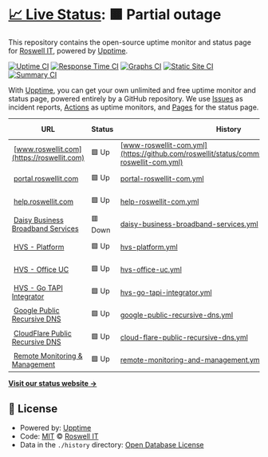 # [📈 Live Status](https://status.roswellit.com): <!--live status--> **🟧 Partial outage**

This repository contains the open-source uptime monitor and status page for [Roswell IT](https://www.roswellit.com), powered by [Upptime](https://github.com/upptime/upptime).

[![Uptime CI](https://github.com/roswellit/status/workflows/Uptime%20CI/badge.svg)](https://github.com/roswellit/status/actions?query=workflow%3A%22Uptime+CI%22)
[![Response Time CI](https://github.com/roswellit/status/workflows/Response%20Time%20CI/badge.svg)](https://github.com/roswellit/status/actions?query=workflow%3A%22Response+Time+CI%22)
[![Graphs CI](https://github.com/roswellit/status/workflows/Graphs%20CI/badge.svg)](https://github.com/roswellit/status/actions?query=workflow%3A%22Graphs+CI%22)
[![Static Site CI](https://github.com/roswellit/status/workflows/Static%20Site%20CI/badge.svg)](https://github.com/roswellit/status/actions?query=workflow%3A%22Static+Site+CI%22)
[![Summary CI](https://github.com/roswellit/status/workflows/Summary%20CI/badge.svg)](https://github.com/roswellit/status/actions?query=workflow%3A%22Summary+CI%22)

With [Upptime](https://upptime.js.org), you can get your own unlimited and free uptime monitor and status page, powered entirely by a GitHub repository. We use [Issues](https://github.com/roswellit/status/issues) as incident reports, [Actions](https://github.com/roswellit/status/actions) as uptime monitors, and [Pages](https://status.roswellit.com) for the status page.

<!--start: status pages-->
<!-- This summary is generated by Upptime (https://github.com/upptime/upptime) -->
<!-- Do not edit this manually, your changes will be overwritten -->
<!-- prettier-ignore -->
| URL | Status | History | Response Time | Uptime |
| --- | ------ | ------- | ------------- | ------ |
| <img alt="" src="https://favicons.githubusercontent.com/roswellit.com" height="13"> [www.roswellit.com](https://roswellit.com) | 🟩 Up | [www-roswellit-com.yml](https://github.com/roswellit/status/commits/HEAD/history/www-roswellit-com.yml) | <details><summary><img alt="Response time graph" src="./graphs/www-roswellit-com/response-time-week.png" height="20"> 1829ms</summary><br><a href="https://status.roswellit.com/history/www-roswellit-com"><img alt="Response time 1829" src="https://img.shields.io/endpoint?url=https%3A%2F%2Fraw.githubusercontent.com%2Froswellit%2Fstatus%2FHEAD%2Fapi%2Fwww-roswellit-com%2Fresponse-time.json"></a><br><a href="https://status.roswellit.com/history/www-roswellit-com"><img alt="24-hour response time 1661" src="https://img.shields.io/endpoint?url=https%3A%2F%2Fraw.githubusercontent.com%2Froswellit%2Fstatus%2FHEAD%2Fapi%2Fwww-roswellit-com%2Fresponse-time-day.json"></a><br><a href="https://status.roswellit.com/history/www-roswellit-com"><img alt="7-day response time 1829" src="https://img.shields.io/endpoint?url=https%3A%2F%2Fraw.githubusercontent.com%2Froswellit%2Fstatus%2FHEAD%2Fapi%2Fwww-roswellit-com%2Fresponse-time-week.json"></a><br><a href="https://status.roswellit.com/history/www-roswellit-com"><img alt="30-day response time 1829" src="https://img.shields.io/endpoint?url=https%3A%2F%2Fraw.githubusercontent.com%2Froswellit%2Fstatus%2FHEAD%2Fapi%2Fwww-roswellit-com%2Fresponse-time-month.json"></a><br><a href="https://status.roswellit.com/history/www-roswellit-com"><img alt="1-year response time 1829" src="https://img.shields.io/endpoint?url=https%3A%2F%2Fraw.githubusercontent.com%2Froswellit%2Fstatus%2FHEAD%2Fapi%2Fwww-roswellit-com%2Fresponse-time-year.json"></a></details> | <details><summary><a href="https://status.roswellit.com/history/www-roswellit-com">100.00%</a></summary><a href="https://status.roswellit.com/history/www-roswellit-com"><img alt="All-time uptime 100.00%" src="https://img.shields.io/endpoint?url=https%3A%2F%2Fraw.githubusercontent.com%2Froswellit%2Fstatus%2FHEAD%2Fapi%2Fwww-roswellit-com%2Fuptime.json"></a><br><a href="https://status.roswellit.com/history/www-roswellit-com"><img alt="24-hour uptime 100.00%" src="https://img.shields.io/endpoint?url=https%3A%2F%2Fraw.githubusercontent.com%2Froswellit%2Fstatus%2FHEAD%2Fapi%2Fwww-roswellit-com%2Fuptime-day.json"></a><br><a href="https://status.roswellit.com/history/www-roswellit-com"><img alt="7-day uptime 100.00%" src="https://img.shields.io/endpoint?url=https%3A%2F%2Fraw.githubusercontent.com%2Froswellit%2Fstatus%2FHEAD%2Fapi%2Fwww-roswellit-com%2Fuptime-week.json"></a><br><a href="https://status.roswellit.com/history/www-roswellit-com"><img alt="30-day uptime 100.00%" src="https://img.shields.io/endpoint?url=https%3A%2F%2Fraw.githubusercontent.com%2Froswellit%2Fstatus%2FHEAD%2Fapi%2Fwww-roswellit-com%2Fuptime-month.json"></a><br><a href="https://status.roswellit.com/history/www-roswellit-com"><img alt="1-year uptime 100.00%" src="https://img.shields.io/endpoint?url=https%3A%2F%2Fraw.githubusercontent.com%2Froswellit%2Fstatus%2FHEAD%2Fapi%2Fwww-roswellit-com%2Fuptime-year.json"></a></details>
| <img alt="" src="https://favicons.githubusercontent.com/roswell.myportallogin.co.uk" height="13"> [portal.roswellit.com](https://roswell.myportallogin.co.uk) | 🟩 Up | [portal-roswellit-com.yml](https://github.com/roswellit/status/commits/HEAD/history/portal-roswellit-com.yml) | <details><summary><img alt="Response time graph" src="./graphs/portal-roswellit-com/response-time-week.png" height="20"> 681ms</summary><br><a href="https://status.roswellit.com/history/portal-roswellit-com"><img alt="Response time 681" src="https://img.shields.io/endpoint?url=https%3A%2F%2Fraw.githubusercontent.com%2Froswellit%2Fstatus%2FHEAD%2Fapi%2Fportal-roswellit-com%2Fresponse-time.json"></a><br><a href="https://status.roswellit.com/history/portal-roswellit-com"><img alt="24-hour response time 544" src="https://img.shields.io/endpoint?url=https%3A%2F%2Fraw.githubusercontent.com%2Froswellit%2Fstatus%2FHEAD%2Fapi%2Fportal-roswellit-com%2Fresponse-time-day.json"></a><br><a href="https://status.roswellit.com/history/portal-roswellit-com"><img alt="7-day response time 681" src="https://img.shields.io/endpoint?url=https%3A%2F%2Fraw.githubusercontent.com%2Froswellit%2Fstatus%2FHEAD%2Fapi%2Fportal-roswellit-com%2Fresponse-time-week.json"></a><br><a href="https://status.roswellit.com/history/portal-roswellit-com"><img alt="30-day response time 681" src="https://img.shields.io/endpoint?url=https%3A%2F%2Fraw.githubusercontent.com%2Froswellit%2Fstatus%2FHEAD%2Fapi%2Fportal-roswellit-com%2Fresponse-time-month.json"></a><br><a href="https://status.roswellit.com/history/portal-roswellit-com"><img alt="1-year response time 681" src="https://img.shields.io/endpoint?url=https%3A%2F%2Fraw.githubusercontent.com%2Froswellit%2Fstatus%2FHEAD%2Fapi%2Fportal-roswellit-com%2Fresponse-time-year.json"></a></details> | <details><summary><a href="https://status.roswellit.com/history/portal-roswellit-com">100.00%</a></summary><a href="https://status.roswellit.com/history/portal-roswellit-com"><img alt="All-time uptime 100.00%" src="https://img.shields.io/endpoint?url=https%3A%2F%2Fraw.githubusercontent.com%2Froswellit%2Fstatus%2FHEAD%2Fapi%2Fportal-roswellit-com%2Fuptime.json"></a><br><a href="https://status.roswellit.com/history/portal-roswellit-com"><img alt="24-hour uptime 100.00%" src="https://img.shields.io/endpoint?url=https%3A%2F%2Fraw.githubusercontent.com%2Froswellit%2Fstatus%2FHEAD%2Fapi%2Fportal-roswellit-com%2Fuptime-day.json"></a><br><a href="https://status.roswellit.com/history/portal-roswellit-com"><img alt="7-day uptime 100.00%" src="https://img.shields.io/endpoint?url=https%3A%2F%2Fraw.githubusercontent.com%2Froswellit%2Fstatus%2FHEAD%2Fapi%2Fportal-roswellit-com%2Fuptime-week.json"></a><br><a href="https://status.roswellit.com/history/portal-roswellit-com"><img alt="30-day uptime 100.00%" src="https://img.shields.io/endpoint?url=https%3A%2F%2Fraw.githubusercontent.com%2Froswellit%2Fstatus%2FHEAD%2Fapi%2Fportal-roswellit-com%2Fuptime-month.json"></a><br><a href="https://status.roswellit.com/history/portal-roswellit-com"><img alt="1-year uptime 100.00%" src="https://img.shields.io/endpoint?url=https%3A%2F%2Fraw.githubusercontent.com%2Froswellit%2Fstatus%2FHEAD%2Fapi%2Fportal-roswellit-com%2Fuptime-year.json"></a></details>
| <img alt="" src="https://favicons.githubusercontent.com/roswellitservices.hostedrmm.com" height="13"> [help.roswellit.com](https://roswellitservices.hostedrmm.com:8040/) | 🟩 Up | [help-roswellit-com.yml](https://github.com/roswellit/status/commits/HEAD/history/help-roswellit-com.yml) | <details><summary><img alt="Response time graph" src="./graphs/help-roswellit-com/response-time-week.png" height="20"> 2417ms</summary><br><a href="https://status.roswellit.com/history/help-roswellit-com"><img alt="Response time 2417" src="https://img.shields.io/endpoint?url=https%3A%2F%2Fraw.githubusercontent.com%2Froswellit%2Fstatus%2FHEAD%2Fapi%2Fhelp-roswellit-com%2Fresponse-time.json"></a><br><a href="https://status.roswellit.com/history/help-roswellit-com"><img alt="24-hour response time 1277" src="https://img.shields.io/endpoint?url=https%3A%2F%2Fraw.githubusercontent.com%2Froswellit%2Fstatus%2FHEAD%2Fapi%2Fhelp-roswellit-com%2Fresponse-time-day.json"></a><br><a href="https://status.roswellit.com/history/help-roswellit-com"><img alt="7-day response time 2417" src="https://img.shields.io/endpoint?url=https%3A%2F%2Fraw.githubusercontent.com%2Froswellit%2Fstatus%2FHEAD%2Fapi%2Fhelp-roswellit-com%2Fresponse-time-week.json"></a><br><a href="https://status.roswellit.com/history/help-roswellit-com"><img alt="30-day response time 2417" src="https://img.shields.io/endpoint?url=https%3A%2F%2Fraw.githubusercontent.com%2Froswellit%2Fstatus%2FHEAD%2Fapi%2Fhelp-roswellit-com%2Fresponse-time-month.json"></a><br><a href="https://status.roswellit.com/history/help-roswellit-com"><img alt="1-year response time 2417" src="https://img.shields.io/endpoint?url=https%3A%2F%2Fraw.githubusercontent.com%2Froswellit%2Fstatus%2FHEAD%2Fapi%2Fhelp-roswellit-com%2Fresponse-time-year.json"></a></details> | <details><summary><a href="https://status.roswellit.com/history/help-roswellit-com">100.00%</a></summary><a href="https://status.roswellit.com/history/help-roswellit-com"><img alt="All-time uptime 100.00%" src="https://img.shields.io/endpoint?url=https%3A%2F%2Fraw.githubusercontent.com%2Froswellit%2Fstatus%2FHEAD%2Fapi%2Fhelp-roswellit-com%2Fuptime.json"></a><br><a href="https://status.roswellit.com/history/help-roswellit-com"><img alt="24-hour uptime 100.00%" src="https://img.shields.io/endpoint?url=https%3A%2F%2Fraw.githubusercontent.com%2Froswellit%2Fstatus%2FHEAD%2Fapi%2Fhelp-roswellit-com%2Fuptime-day.json"></a><br><a href="https://status.roswellit.com/history/help-roswellit-com"><img alt="7-day uptime 100.00%" src="https://img.shields.io/endpoint?url=https%3A%2F%2Fraw.githubusercontent.com%2Froswellit%2Fstatus%2FHEAD%2Fapi%2Fhelp-roswellit-com%2Fuptime-week.json"></a><br><a href="https://status.roswellit.com/history/help-roswellit-com"><img alt="30-day uptime 100.00%" src="https://img.shields.io/endpoint?url=https%3A%2F%2Fraw.githubusercontent.com%2Froswellit%2Fstatus%2FHEAD%2Fapi%2Fhelp-roswellit-com%2Fuptime-month.json"></a><br><a href="https://status.roswellit.com/history/help-roswellit-com"><img alt="1-year uptime 100.00%" src="https://img.shields.io/endpoint?url=https%3A%2F%2Fraw.githubusercontent.com%2Froswellit%2Fstatus%2FHEAD%2Fapi%2Fhelp-roswellit-com%2Fuptime-year.json"></a></details>
| <img alt="" src="https://favicons.githubusercontent.com/62.232.218.2" height="13"> [Daisy Business Broadband Services](http://62.232.218.2:2003/) | 🟥 Down | [daisy-business-broadband-services.yml](https://github.com/roswellit/status/commits/HEAD/history/daisy-business-broadband-services.yml) | <details><summary><img alt="Response time graph" src="./graphs/daisy-business-broadband-services/response-time-week.png" height="20"> 0ms</summary><br><a href="https://status.roswellit.com/history/daisy-business-broadband-services"><img alt="Response time 0" src="https://img.shields.io/endpoint?url=https%3A%2F%2Fraw.githubusercontent.com%2Froswellit%2Fstatus%2FHEAD%2Fapi%2Fdaisy-business-broadband-services%2Fresponse-time.json"></a><br><a href="https://status.roswellit.com/history/daisy-business-broadband-services"><img alt="24-hour response time 0" src="https://img.shields.io/endpoint?url=https%3A%2F%2Fraw.githubusercontent.com%2Froswellit%2Fstatus%2FHEAD%2Fapi%2Fdaisy-business-broadband-services%2Fresponse-time-day.json"></a><br><a href="https://status.roswellit.com/history/daisy-business-broadband-services"><img alt="7-day response time 0" src="https://img.shields.io/endpoint?url=https%3A%2F%2Fraw.githubusercontent.com%2Froswellit%2Fstatus%2FHEAD%2Fapi%2Fdaisy-business-broadband-services%2Fresponse-time-week.json"></a><br><a href="https://status.roswellit.com/history/daisy-business-broadband-services"><img alt="30-day response time 0" src="https://img.shields.io/endpoint?url=https%3A%2F%2Fraw.githubusercontent.com%2Froswellit%2Fstatus%2FHEAD%2Fapi%2Fdaisy-business-broadband-services%2Fresponse-time-month.json"></a><br><a href="https://status.roswellit.com/history/daisy-business-broadband-services"><img alt="1-year response time 0" src="https://img.shields.io/endpoint?url=https%3A%2F%2Fraw.githubusercontent.com%2Froswellit%2Fstatus%2FHEAD%2Fapi%2Fdaisy-business-broadband-services%2Fresponse-time-year.json"></a></details> | <details><summary><a href="https://status.roswellit.com/history/daisy-business-broadband-services">65.31%</a></summary><a href="https://status.roswellit.com/history/daisy-business-broadband-services"><img alt="All-time uptime 65.31%" src="https://img.shields.io/endpoint?url=https%3A%2F%2Fraw.githubusercontent.com%2Froswellit%2Fstatus%2FHEAD%2Fapi%2Fdaisy-business-broadband-services%2Fuptime.json"></a><br><a href="https://status.roswellit.com/history/daisy-business-broadband-services"><img alt="24-hour uptime 65.31%" src="https://img.shields.io/endpoint?url=https%3A%2F%2Fraw.githubusercontent.com%2Froswellit%2Fstatus%2FHEAD%2Fapi%2Fdaisy-business-broadband-services%2Fuptime-day.json"></a><br><a href="https://status.roswellit.com/history/daisy-business-broadband-services"><img alt="7-day uptime 65.31%" src="https://img.shields.io/endpoint?url=https%3A%2F%2Fraw.githubusercontent.com%2Froswellit%2Fstatus%2FHEAD%2Fapi%2Fdaisy-business-broadband-services%2Fuptime-week.json"></a><br><a href="https://status.roswellit.com/history/daisy-business-broadband-services"><img alt="30-day uptime 65.31%" src="https://img.shields.io/endpoint?url=https%3A%2F%2Fraw.githubusercontent.com%2Froswellit%2Fstatus%2FHEAD%2Fapi%2Fdaisy-business-broadband-services%2Fuptime-month.json"></a><br><a href="https://status.roswellit.com/history/daisy-business-broadband-services"><img alt="1-year uptime 65.31%" src="https://img.shields.io/endpoint?url=https%3A%2F%2Fraw.githubusercontent.com%2Froswellit%2Fstatus%2FHEAD%2Fapi%2Fdaisy-business-broadband-services%2Fuptime-year.json"></a></details>
| <img alt="" src="https://favicons.githubusercontent.com/null" height="13"> [HVS - Platform](dm.yourwhc.co.uk) | 🟩 Up | [hvs-platform.yml](https://github.com/roswellit/status/commits/HEAD/history/hvs-platform.yml) | <details><summary><img alt="Response time graph" src="./graphs/hvs-platform/response-time-week.png" height="20"> 508ms</summary><br><a href="https://status.roswellit.com/history/hvs-platform"><img alt="Response time 508" src="https://img.shields.io/endpoint?url=https%3A%2F%2Fraw.githubusercontent.com%2Froswellit%2Fstatus%2FHEAD%2Fapi%2Fhvs-platform%2Fresponse-time.json"></a><br><a href="https://status.roswellit.com/history/hvs-platform"><img alt="24-hour response time 585" src="https://img.shields.io/endpoint?url=https%3A%2F%2Fraw.githubusercontent.com%2Froswellit%2Fstatus%2FHEAD%2Fapi%2Fhvs-platform%2Fresponse-time-day.json"></a><br><a href="https://status.roswellit.com/history/hvs-platform"><img alt="7-day response time 508" src="https://img.shields.io/endpoint?url=https%3A%2F%2Fraw.githubusercontent.com%2Froswellit%2Fstatus%2FHEAD%2Fapi%2Fhvs-platform%2Fresponse-time-week.json"></a><br><a href="https://status.roswellit.com/history/hvs-platform"><img alt="30-day response time 508" src="https://img.shields.io/endpoint?url=https%3A%2F%2Fraw.githubusercontent.com%2Froswellit%2Fstatus%2FHEAD%2Fapi%2Fhvs-platform%2Fresponse-time-month.json"></a><br><a href="https://status.roswellit.com/history/hvs-platform"><img alt="1-year response time 508" src="https://img.shields.io/endpoint?url=https%3A%2F%2Fraw.githubusercontent.com%2Froswellit%2Fstatus%2FHEAD%2Fapi%2Fhvs-platform%2Fresponse-time-year.json"></a></details> | <details><summary><a href="https://status.roswellit.com/history/hvs-platform">100.00%</a></summary><a href="https://status.roswellit.com/history/hvs-platform"><img alt="All-time uptime 100.00%" src="https://img.shields.io/endpoint?url=https%3A%2F%2Fraw.githubusercontent.com%2Froswellit%2Fstatus%2FHEAD%2Fapi%2Fhvs-platform%2Fuptime.json"></a><br><a href="https://status.roswellit.com/history/hvs-platform"><img alt="24-hour uptime 100.00%" src="https://img.shields.io/endpoint?url=https%3A%2F%2Fraw.githubusercontent.com%2Froswellit%2Fstatus%2FHEAD%2Fapi%2Fhvs-platform%2Fuptime-day.json"></a><br><a href="https://status.roswellit.com/history/hvs-platform"><img alt="7-day uptime 100.00%" src="https://img.shields.io/endpoint?url=https%3A%2F%2Fraw.githubusercontent.com%2Froswellit%2Fstatus%2FHEAD%2Fapi%2Fhvs-platform%2Fuptime-week.json"></a><br><a href="https://status.roswellit.com/history/hvs-platform"><img alt="30-day uptime 100.00%" src="https://img.shields.io/endpoint?url=https%3A%2F%2Fraw.githubusercontent.com%2Froswellit%2Fstatus%2FHEAD%2Fapi%2Fhvs-platform%2Fuptime-month.json"></a><br><a href="https://status.roswellit.com/history/hvs-platform"><img alt="1-year uptime 100.00%" src="https://img.shields.io/endpoint?url=https%3A%2F%2Fraw.githubusercontent.com%2Froswellit%2Fstatus%2FHEAD%2Fapi%2Fhvs-platform%2Fuptime-year.json"></a></details>
| <img alt="" src="https://favicons.githubusercontent.com/null" height="13"> [HVS - Office UC](officeuc.yourwhc.co.uk) | 🟩 Up | [hvs-office-uc.yml](https://github.com/roswellit/status/commits/HEAD/history/hvs-office-uc.yml) | <details><summary><img alt="Response time graph" src="./graphs/hvs-office-uc/response-time-week.png" height="20"> 411ms</summary><br><a href="https://status.roswellit.com/history/hvs-office-uc"><img alt="Response time 411" src="https://img.shields.io/endpoint?url=https%3A%2F%2Fraw.githubusercontent.com%2Froswellit%2Fstatus%2FHEAD%2Fapi%2Fhvs-office-uc%2Fresponse-time.json"></a><br><a href="https://status.roswellit.com/history/hvs-office-uc"><img alt="24-hour response time 446" src="https://img.shields.io/endpoint?url=https%3A%2F%2Fraw.githubusercontent.com%2Froswellit%2Fstatus%2FHEAD%2Fapi%2Fhvs-office-uc%2Fresponse-time-day.json"></a><br><a href="https://status.roswellit.com/history/hvs-office-uc"><img alt="7-day response time 411" src="https://img.shields.io/endpoint?url=https%3A%2F%2Fraw.githubusercontent.com%2Froswellit%2Fstatus%2FHEAD%2Fapi%2Fhvs-office-uc%2Fresponse-time-week.json"></a><br><a href="https://status.roswellit.com/history/hvs-office-uc"><img alt="30-day response time 411" src="https://img.shields.io/endpoint?url=https%3A%2F%2Fraw.githubusercontent.com%2Froswellit%2Fstatus%2FHEAD%2Fapi%2Fhvs-office-uc%2Fresponse-time-month.json"></a><br><a href="https://status.roswellit.com/history/hvs-office-uc"><img alt="1-year response time 411" src="https://img.shields.io/endpoint?url=https%3A%2F%2Fraw.githubusercontent.com%2Froswellit%2Fstatus%2FHEAD%2Fapi%2Fhvs-office-uc%2Fresponse-time-year.json"></a></details> | <details><summary><a href="https://status.roswellit.com/history/hvs-office-uc">100.00%</a></summary><a href="https://status.roswellit.com/history/hvs-office-uc"><img alt="All-time uptime 100.00%" src="https://img.shields.io/endpoint?url=https%3A%2F%2Fraw.githubusercontent.com%2Froswellit%2Fstatus%2FHEAD%2Fapi%2Fhvs-office-uc%2Fuptime.json"></a><br><a href="https://status.roswellit.com/history/hvs-office-uc"><img alt="24-hour uptime 100.00%" src="https://img.shields.io/endpoint?url=https%3A%2F%2Fraw.githubusercontent.com%2Froswellit%2Fstatus%2FHEAD%2Fapi%2Fhvs-office-uc%2Fuptime-day.json"></a><br><a href="https://status.roswellit.com/history/hvs-office-uc"><img alt="7-day uptime 100.00%" src="https://img.shields.io/endpoint?url=https%3A%2F%2Fraw.githubusercontent.com%2Froswellit%2Fstatus%2FHEAD%2Fapi%2Fhvs-office-uc%2Fuptime-week.json"></a><br><a href="https://status.roswellit.com/history/hvs-office-uc"><img alt="30-day uptime 100.00%" src="https://img.shields.io/endpoint?url=https%3A%2F%2Fraw.githubusercontent.com%2Froswellit%2Fstatus%2FHEAD%2Fapi%2Fhvs-office-uc%2Fuptime-month.json"></a><br><a href="https://status.roswellit.com/history/hvs-office-uc"><img alt="1-year uptime 100.00%" src="https://img.shields.io/endpoint?url=https%3A%2F%2Fraw.githubusercontent.com%2Froswellit%2Fstatus%2FHEAD%2Fapi%2Fhvs-office-uc%2Fuptime-year.json"></a></details>
| <img alt="" src="https://favicons.githubusercontent.com/null" height="13"> [HVS - Go TAPI Integrator](applications.yourwhc.co.uk) | 🟩 Up | [hvs-go-tapi-integrator.yml](https://github.com/roswellit/status/commits/HEAD/history/hvs-go-tapi-integrator.yml) | <details><summary><img alt="Response time graph" src="./graphs/hvs-go-tapi-integrator/response-time-week.png" height="20"> 426ms</summary><br><a href="https://status.roswellit.com/history/hvs-go-tapi-integrator"><img alt="Response time 426" src="https://img.shields.io/endpoint?url=https%3A%2F%2Fraw.githubusercontent.com%2Froswellit%2Fstatus%2FHEAD%2Fapi%2Fhvs-go-tapi-integrator%2Fresponse-time.json"></a><br><a href="https://status.roswellit.com/history/hvs-go-tapi-integrator"><img alt="24-hour response time 517" src="https://img.shields.io/endpoint?url=https%3A%2F%2Fraw.githubusercontent.com%2Froswellit%2Fstatus%2FHEAD%2Fapi%2Fhvs-go-tapi-integrator%2Fresponse-time-day.json"></a><br><a href="https://status.roswellit.com/history/hvs-go-tapi-integrator"><img alt="7-day response time 426" src="https://img.shields.io/endpoint?url=https%3A%2F%2Fraw.githubusercontent.com%2Froswellit%2Fstatus%2FHEAD%2Fapi%2Fhvs-go-tapi-integrator%2Fresponse-time-week.json"></a><br><a href="https://status.roswellit.com/history/hvs-go-tapi-integrator"><img alt="30-day response time 426" src="https://img.shields.io/endpoint?url=https%3A%2F%2Fraw.githubusercontent.com%2Froswellit%2Fstatus%2FHEAD%2Fapi%2Fhvs-go-tapi-integrator%2Fresponse-time-month.json"></a><br><a href="https://status.roswellit.com/history/hvs-go-tapi-integrator"><img alt="1-year response time 426" src="https://img.shields.io/endpoint?url=https%3A%2F%2Fraw.githubusercontent.com%2Froswellit%2Fstatus%2FHEAD%2Fapi%2Fhvs-go-tapi-integrator%2Fresponse-time-year.json"></a></details> | <details><summary><a href="https://status.roswellit.com/history/hvs-go-tapi-integrator">100.00%</a></summary><a href="https://status.roswellit.com/history/hvs-go-tapi-integrator"><img alt="All-time uptime 100.00%" src="https://img.shields.io/endpoint?url=https%3A%2F%2Fraw.githubusercontent.com%2Froswellit%2Fstatus%2FHEAD%2Fapi%2Fhvs-go-tapi-integrator%2Fuptime.json"></a><br><a href="https://status.roswellit.com/history/hvs-go-tapi-integrator"><img alt="24-hour uptime 100.00%" src="https://img.shields.io/endpoint?url=https%3A%2F%2Fraw.githubusercontent.com%2Froswellit%2Fstatus%2FHEAD%2Fapi%2Fhvs-go-tapi-integrator%2Fuptime-day.json"></a><br><a href="https://status.roswellit.com/history/hvs-go-tapi-integrator"><img alt="7-day uptime 100.00%" src="https://img.shields.io/endpoint?url=https%3A%2F%2Fraw.githubusercontent.com%2Froswellit%2Fstatus%2FHEAD%2Fapi%2Fhvs-go-tapi-integrator%2Fuptime-week.json"></a><br><a href="https://status.roswellit.com/history/hvs-go-tapi-integrator"><img alt="30-day uptime 100.00%" src="https://img.shields.io/endpoint?url=https%3A%2F%2Fraw.githubusercontent.com%2Froswellit%2Fstatus%2FHEAD%2Fapi%2Fhvs-go-tapi-integrator%2Fuptime-month.json"></a><br><a href="https://status.roswellit.com/history/hvs-go-tapi-integrator"><img alt="1-year uptime 100.00%" src="https://img.shields.io/endpoint?url=https%3A%2F%2Fraw.githubusercontent.com%2Froswellit%2Fstatus%2FHEAD%2Fapi%2Fhvs-go-tapi-integrator%2Fuptime-year.json"></a></details>
| <img alt="" src="https://favicons.githubusercontent.com/null" height="13"> [Google Public Recursive DNS](8.8.8.8) | 🟩 Up | [google-public-recursive-dns.yml](https://github.com/roswellit/status/commits/HEAD/history/google-public-recursive-dns.yml) | <details><summary><img alt="Response time graph" src="./graphs/google-public-recursive-dns/response-time-week.png" height="20"> 5ms</summary><br><a href="https://status.roswellit.com/history/google-public-recursive-dns"><img alt="Response time 5" src="https://img.shields.io/endpoint?url=https%3A%2F%2Fraw.githubusercontent.com%2Froswellit%2Fstatus%2FHEAD%2Fapi%2Fgoogle-public-recursive-dns%2Fresponse-time.json"></a><br><a href="https://status.roswellit.com/history/google-public-recursive-dns"><img alt="24-hour response time 4" src="https://img.shields.io/endpoint?url=https%3A%2F%2Fraw.githubusercontent.com%2Froswellit%2Fstatus%2FHEAD%2Fapi%2Fgoogle-public-recursive-dns%2Fresponse-time-day.json"></a><br><a href="https://status.roswellit.com/history/google-public-recursive-dns"><img alt="7-day response time 5" src="https://img.shields.io/endpoint?url=https%3A%2F%2Fraw.githubusercontent.com%2Froswellit%2Fstatus%2FHEAD%2Fapi%2Fgoogle-public-recursive-dns%2Fresponse-time-week.json"></a><br><a href="https://status.roswellit.com/history/google-public-recursive-dns"><img alt="30-day response time 5" src="https://img.shields.io/endpoint?url=https%3A%2F%2Fraw.githubusercontent.com%2Froswellit%2Fstatus%2FHEAD%2Fapi%2Fgoogle-public-recursive-dns%2Fresponse-time-month.json"></a><br><a href="https://status.roswellit.com/history/google-public-recursive-dns"><img alt="1-year response time 5" src="https://img.shields.io/endpoint?url=https%3A%2F%2Fraw.githubusercontent.com%2Froswellit%2Fstatus%2FHEAD%2Fapi%2Fgoogle-public-recursive-dns%2Fresponse-time-year.json"></a></details> | <details><summary><a href="https://status.roswellit.com/history/google-public-recursive-dns">100.00%</a></summary><a href="https://status.roswellit.com/history/google-public-recursive-dns"><img alt="All-time uptime 100.00%" src="https://img.shields.io/endpoint?url=https%3A%2F%2Fraw.githubusercontent.com%2Froswellit%2Fstatus%2FHEAD%2Fapi%2Fgoogle-public-recursive-dns%2Fuptime.json"></a><br><a href="https://status.roswellit.com/history/google-public-recursive-dns"><img alt="24-hour uptime 100.00%" src="https://img.shields.io/endpoint?url=https%3A%2F%2Fraw.githubusercontent.com%2Froswellit%2Fstatus%2FHEAD%2Fapi%2Fgoogle-public-recursive-dns%2Fuptime-day.json"></a><br><a href="https://status.roswellit.com/history/google-public-recursive-dns"><img alt="7-day uptime 100.00%" src="https://img.shields.io/endpoint?url=https%3A%2F%2Fraw.githubusercontent.com%2Froswellit%2Fstatus%2FHEAD%2Fapi%2Fgoogle-public-recursive-dns%2Fuptime-week.json"></a><br><a href="https://status.roswellit.com/history/google-public-recursive-dns"><img alt="30-day uptime 100.00%" src="https://img.shields.io/endpoint?url=https%3A%2F%2Fraw.githubusercontent.com%2Froswellit%2Fstatus%2FHEAD%2Fapi%2Fgoogle-public-recursive-dns%2Fuptime-month.json"></a><br><a href="https://status.roswellit.com/history/google-public-recursive-dns"><img alt="1-year uptime 100.00%" src="https://img.shields.io/endpoint?url=https%3A%2F%2Fraw.githubusercontent.com%2Froswellit%2Fstatus%2FHEAD%2Fapi%2Fgoogle-public-recursive-dns%2Fuptime-year.json"></a></details>
| <img alt="" src="https://favicons.githubusercontent.com/null" height="13"> [CloudFlare Public Recursive DNS](1.1.1.1) | 🟩 Up | [cloud-flare-public-recursive-dns.yml](https://github.com/roswellit/status/commits/HEAD/history/cloud-flare-public-recursive-dns.yml) | <details><summary><img alt="Response time graph" src="./graphs/cloud-flare-public-recursive-dns/response-time-week.png" height="20"> 5ms</summary><br><a href="https://status.roswellit.com/history/cloud-flare-public-recursive-dns"><img alt="Response time 5" src="https://img.shields.io/endpoint?url=https%3A%2F%2Fraw.githubusercontent.com%2Froswellit%2Fstatus%2FHEAD%2Fapi%2Fcloud-flare-public-recursive-dns%2Fresponse-time.json"></a><br><a href="https://status.roswellit.com/history/cloud-flare-public-recursive-dns"><img alt="24-hour response time 4" src="https://img.shields.io/endpoint?url=https%3A%2F%2Fraw.githubusercontent.com%2Froswellit%2Fstatus%2FHEAD%2Fapi%2Fcloud-flare-public-recursive-dns%2Fresponse-time-day.json"></a><br><a href="https://status.roswellit.com/history/cloud-flare-public-recursive-dns"><img alt="7-day response time 5" src="https://img.shields.io/endpoint?url=https%3A%2F%2Fraw.githubusercontent.com%2Froswellit%2Fstatus%2FHEAD%2Fapi%2Fcloud-flare-public-recursive-dns%2Fresponse-time-week.json"></a><br><a href="https://status.roswellit.com/history/cloud-flare-public-recursive-dns"><img alt="30-day response time 5" src="https://img.shields.io/endpoint?url=https%3A%2F%2Fraw.githubusercontent.com%2Froswellit%2Fstatus%2FHEAD%2Fapi%2Fcloud-flare-public-recursive-dns%2Fresponse-time-month.json"></a><br><a href="https://status.roswellit.com/history/cloud-flare-public-recursive-dns"><img alt="1-year response time 5" src="https://img.shields.io/endpoint?url=https%3A%2F%2Fraw.githubusercontent.com%2Froswellit%2Fstatus%2FHEAD%2Fapi%2Fcloud-flare-public-recursive-dns%2Fresponse-time-year.json"></a></details> | <details><summary><a href="https://status.roswellit.com/history/cloud-flare-public-recursive-dns">100.00%</a></summary><a href="https://status.roswellit.com/history/cloud-flare-public-recursive-dns"><img alt="All-time uptime 100.00%" src="https://img.shields.io/endpoint?url=https%3A%2F%2Fraw.githubusercontent.com%2Froswellit%2Fstatus%2FHEAD%2Fapi%2Fcloud-flare-public-recursive-dns%2Fuptime.json"></a><br><a href="https://status.roswellit.com/history/cloud-flare-public-recursive-dns"><img alt="24-hour uptime 100.00%" src="https://img.shields.io/endpoint?url=https%3A%2F%2Fraw.githubusercontent.com%2Froswellit%2Fstatus%2FHEAD%2Fapi%2Fcloud-flare-public-recursive-dns%2Fuptime-day.json"></a><br><a href="https://status.roswellit.com/history/cloud-flare-public-recursive-dns"><img alt="7-day uptime 100.00%" src="https://img.shields.io/endpoint?url=https%3A%2F%2Fraw.githubusercontent.com%2Froswellit%2Fstatus%2FHEAD%2Fapi%2Fcloud-flare-public-recursive-dns%2Fuptime-week.json"></a><br><a href="https://status.roswellit.com/history/cloud-flare-public-recursive-dns"><img alt="30-day uptime 100.00%" src="https://img.shields.io/endpoint?url=https%3A%2F%2Fraw.githubusercontent.com%2Froswellit%2Fstatus%2FHEAD%2Fapi%2Fcloud-flare-public-recursive-dns%2Fuptime-month.json"></a><br><a href="https://status.roswellit.com/history/cloud-flare-public-recursive-dns"><img alt="1-year uptime 100.00%" src="https://img.shields.io/endpoint?url=https%3A%2F%2Fraw.githubusercontent.com%2Froswellit%2Fstatus%2FHEAD%2Fapi%2Fcloud-flare-public-recursive-dns%2Fuptime-year.json"></a></details>
| <img alt="" src="https://favicons.githubusercontent.com/roswellitservices.hostedrmm.com" height="13"> [Remote Monitoring & Management](https://roswellitservices.hostedrmm.com) | 🟩 Up | [remote-monitoring-and-management.yml](https://github.com/roswellit/status/commits/HEAD/history/remote-monitoring-and-management.yml) | <details><summary><img alt="Response time graph" src="./graphs/remote-monitoring-and-management/response-time-week.png" height="20"> 769ms</summary><br><a href="https://status.roswellit.com/history/remote-monitoring-and-management"><img alt="Response time 769" src="https://img.shields.io/endpoint?url=https%3A%2F%2Fraw.githubusercontent.com%2Froswellit%2Fstatus%2FHEAD%2Fapi%2Fremote-monitoring-and-management%2Fresponse-time.json"></a><br><a href="https://status.roswellit.com/history/remote-monitoring-and-management"><img alt="24-hour response time 546" src="https://img.shields.io/endpoint?url=https%3A%2F%2Fraw.githubusercontent.com%2Froswellit%2Fstatus%2FHEAD%2Fapi%2Fremote-monitoring-and-management%2Fresponse-time-day.json"></a><br><a href="https://status.roswellit.com/history/remote-monitoring-and-management"><img alt="7-day response time 769" src="https://img.shields.io/endpoint?url=https%3A%2F%2Fraw.githubusercontent.com%2Froswellit%2Fstatus%2FHEAD%2Fapi%2Fremote-monitoring-and-management%2Fresponse-time-week.json"></a><br><a href="https://status.roswellit.com/history/remote-monitoring-and-management"><img alt="30-day response time 769" src="https://img.shields.io/endpoint?url=https%3A%2F%2Fraw.githubusercontent.com%2Froswellit%2Fstatus%2FHEAD%2Fapi%2Fremote-monitoring-and-management%2Fresponse-time-month.json"></a><br><a href="https://status.roswellit.com/history/remote-monitoring-and-management"><img alt="1-year response time 769" src="https://img.shields.io/endpoint?url=https%3A%2F%2Fraw.githubusercontent.com%2Froswellit%2Fstatus%2FHEAD%2Fapi%2Fremote-monitoring-and-management%2Fresponse-time-year.json"></a></details> | <details><summary><a href="https://status.roswellit.com/history/remote-monitoring-and-management">100.00%</a></summary><a href="https://status.roswellit.com/history/remote-monitoring-and-management"><img alt="All-time uptime 100.00%" src="https://img.shields.io/endpoint?url=https%3A%2F%2Fraw.githubusercontent.com%2Froswellit%2Fstatus%2FHEAD%2Fapi%2Fremote-monitoring-and-management%2Fuptime.json"></a><br><a href="https://status.roswellit.com/history/remote-monitoring-and-management"><img alt="24-hour uptime 100.00%" src="https://img.shields.io/endpoint?url=https%3A%2F%2Fraw.githubusercontent.com%2Froswellit%2Fstatus%2FHEAD%2Fapi%2Fremote-monitoring-and-management%2Fuptime-day.json"></a><br><a href="https://status.roswellit.com/history/remote-monitoring-and-management"><img alt="7-day uptime 100.00%" src="https://img.shields.io/endpoint?url=https%3A%2F%2Fraw.githubusercontent.com%2Froswellit%2Fstatus%2FHEAD%2Fapi%2Fremote-monitoring-and-management%2Fuptime-week.json"></a><br><a href="https://status.roswellit.com/history/remote-monitoring-and-management"><img alt="30-day uptime 100.00%" src="https://img.shields.io/endpoint?url=https%3A%2F%2Fraw.githubusercontent.com%2Froswellit%2Fstatus%2FHEAD%2Fapi%2Fremote-monitoring-and-management%2Fuptime-month.json"></a><br><a href="https://status.roswellit.com/history/remote-monitoring-and-management"><img alt="1-year uptime 100.00%" src="https://img.shields.io/endpoint?url=https%3A%2F%2Fraw.githubusercontent.com%2Froswellit%2Fstatus%2FHEAD%2Fapi%2Fremote-monitoring-and-management%2Fuptime-year.json"></a></details>

<!--end: status pages-->

[**Visit our status website →**](https://status.roswellit.com)

## 📄 License

- Powered by: [Upptime](https://github.com/upptime/upptime)
- Code: [MIT](./LICENSE) © [Roswell IT](https://www.roswellit.com)
- Data in the `./history` directory: [Open Database License](https://opendatacommons.org/licenses/odbl/1-0/)
